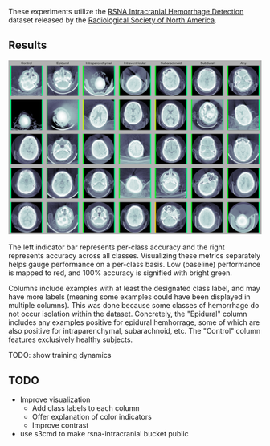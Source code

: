 These experiments utilize the [RSNA Intracranial Hemorrhage Detection](https://www.kaggle.com/c/rsna-intracranial-hemorrhage-detection) dataset released by the [Radiological Society of North America](https://www.rsna.org/).

## Results
![](images/img.png)

The left indicator bar represents per-class accuracy and the right represents accuracy across all classes. Visualizing these metrics separately helps gauge performance on a per-class basis. Low (baseline) performance is mapped to red, and 100% accuracy is signified with bright green.

Columns include examples with at least the designated class label, and may have more labels (meaning some examples could have been displayed in multiple columns). This was done because some classes of hemorrhage do not occur isolation within the dataset. Concretely, the "Epidural" column includes any examples positive for epidural hemhorrage, some of which are also positive for intraparenchymal, subarachnoid, etc. The "Control" column features exclusively healthy subjects. 

TODO: show training dynamics

## TODO
- Improve visualization
  - Add class labels to each column
  - Offer explanation of color indicators
  - Improve contrast
- use s3cmd to make rsna-intracranial bucket public

